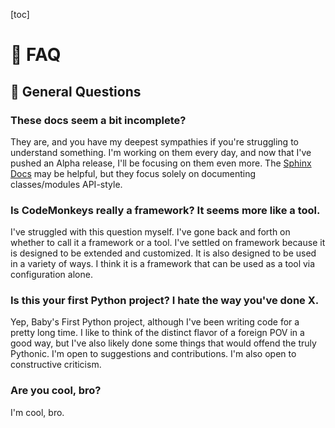 [toc]
# 💬 FAQ

## 📖 General Questions

### These docs seem a bit incomplete?

They are, and you have my deepest sympathies if you're struggling to understand something. I'm working on them every day, and now that I've pushed an Alpha release, I'll be focusing on them even more. The [Sphinx Docs](https://sphinx.codemonkeys.lol) may be helpful, but they focus solely on documenting classes/modules API-style.

### Is CodeMonkeys really a framework? It seems more like a tool.

I've struggled with this question myself. I've gone back and forth on whether to call it a framework or a tool. I've settled on framework because it is designed to be extended and customized. It is also designed to be used in a variety of ways. I think it is a framework that can be used as a tool via configuration alone.

### Is this your first Python project? I hate the way you've done X.

Yep, Baby's First Python project, although I've been writing code for a pretty long time. I like to think of the distinct flavor of a foreign POV in a good way, but I've also likely done some things that would offend the truly Pythonic. I'm open to suggestions and contributions. I'm also open to constructive criticism.

### Are you cool, bro?

I'm cool, bro.